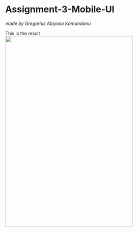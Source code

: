 # Assignment-3-Mobile-UI

_made by Gregorius Abiyoso Kamandanu_ 

This is the result 
<img src='./result.webm' width='400' height='600'>
